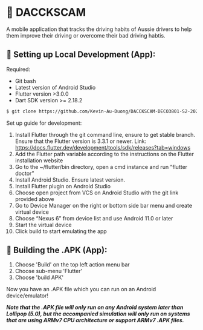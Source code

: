 # 📱 DACCKSCAM

A mobile application that tracks the driving habits of Aussie drivers to help them improve their driving or overcome their bad driving habtis. 

## 🔧 Setting up Local Development (App):
Required:
- Git bash
- Latest version of Android Studio
- Flutter version >3.0.0
- Dart SDK version >= 2.18.2

```bash
$ git clone https://github.com/Kevin-Au-Duong/DACCKSCAM-DECO3801-S2-2022-UQ.git
```

Set up guide for development:
1. Install Flutter through the git command line, ensure to get stable branch. Ensure that the Flutter version is 3.3.1 or newer. Link: https://docs.flutter.dev/development/tools/sdk/releases?tab=windows
2. Add the Flutter path variable according to the instructions on the Flutter installation website 
3. Go to the ~/flutter/bin directory, open a cmd instance and run “flutter doctor” 
4. Install Android Studio. Ensure latest version. 
5. Install Flutter plugin on Android Studio 
6. Choose open project from VCS on Android Studio with the git link provided above
7. Go to Device Manager on the right or bottom side bar menu and create virtual device 
8. Choose “Nexus 6” from device list and use Android 11.0 or later
9. Start the virtual device 
10. Click build to start emulating the app 

## 🔨 Building the .APK (App):
1. Choose 'Build' on the top left action menu bar
2. Choose sub-menu 'Flutter'
3. Choose 'build APK'

Now you have an .APK file which you can run on an Android device/emulator!

__*Note that the .APK file will only run on any Android system later than Lollipop (5.0), but the accompanied simulation will only run on systems that are using ARMv7 CPU architecture or support ARMv7 .APK files.*__


